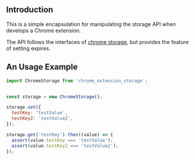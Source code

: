 ## Introduction
This is a simple encapsulation for manipulating the storage API when develops a
Chrome extension.

The API follows the interfaces of [chrome storage](https://developer.chrome.com/apps/storage),
but provides the feature of setting expires.

## An Usage Example
```javascript
import ChromeStorage from 'chrome_extension_storage';


const storage = new ChromeStorage();

storage.set({
  testKey: 'testValue',
  testKey2: 'testValue2',
});

storage.get('testKey').then((value) => {
  assert(value.testKey === 'testValue');
  assert(value.testKey2 === 'testValue2');
});
```
